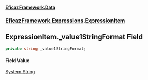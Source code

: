 #### [EficazFramework.Data](EficazFrameworkData.md 'EficazFramework Data')
### [EficazFramework.Expressions](EficazFrameworkData.md#EficazFramework.Expressions 'EficazFramework.Expressions').[ExpressionItem](EficazFramework.Expressions/ExpressionItem.md 'EficazFramework.Expressions.ExpressionItem')

## ExpressionItem._value1StringFormat Field

```csharp
private string _value1StringFormat;
```

#### Field Value
[System.String](https://docs.microsoft.com/en-us/dotnet/api/System.String 'System.String')